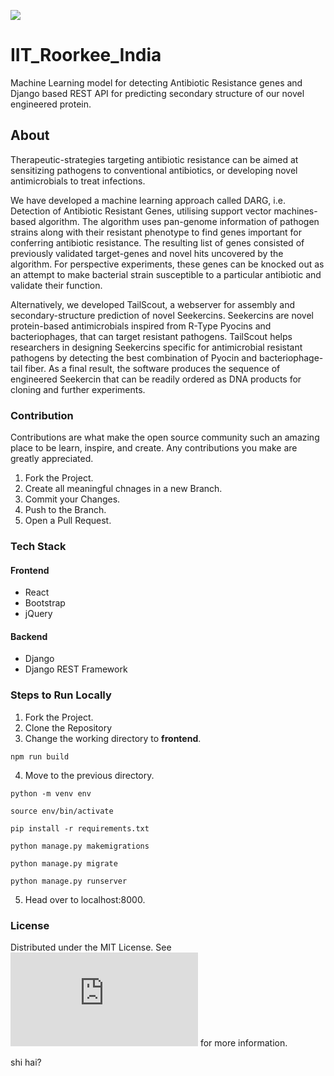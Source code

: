 
![](https://github.com/igemsoftware2020/IIT_Roorkee_India/blob/main/light%20blueAsset%201%404x.png)




# IIT_Roorkee_India
Machine Learning model for detecting Antibiotic Resistance genes and Django based REST API for predicting secondary structure of our novel engineered protein.

## About
Therapeutic-strategies targeting antibiotic resistance can be aimed at sensitizing pathogens to conventional antibiotics, or developing novel antimicrobials to treat infections. 
 
We have developed a machine learning approach called DARG, i.e. Detection of Antibiotic Resistant Genes, utilising support vector machines-based algorithm. The algorithm uses pan-genome information of pathogen strains along with their resistant phenotype to find genes important for conferring antibiotic resistance. The resulting list of genes consisted of previously validated target-genes and novel hits uncovered by the algorithm. For perspective experiments, these genes can be knocked out as an attempt to make bacterial strain susceptible to a particular antibiotic and validate their function.

Alternatively, we developed TailScout, a webserver for assembly and secondary-structure prediction of novel Seekercins. Seekercins are novel protein-based antimicrobials inspired from R-Type Pyocins and bacteriophages, that can target resistant pathogens. TailScout helps researchers in designing Seekercins specific for antimicrobial resistant pathogens by detecting the best combination of Pyocin and bacteriophage-tail fiber. As a final result, the software produces the sequence of engineered Seekercin that can be readily ordered as DNA products for cloning and further experiments.

### Contribution
Contributions are what make the open source community such an amazing place to be learn, inspire, and create. Any contributions you make are greatly appreciated.

   1. Fork the Project.
   2. Create all meaningful chnages in a new Branch. 
   3. Commit your Changes. 
   4. Push to the Branch. 
   5. Open a Pull Request.
   
### Tech Stack
#### Frontend
- React
- Bootstrap
- jQuery

#### Backend
- Django
- Django REST Framework
   
### Steps to Run Locally
1. Fork the Project.
2. Clone the Repository
3. Change the working directory to **frontend**.

```
npm run build
```
4. Move to the previous directory.
```
python -m venv env
```
```
source env/bin/activate
```
```
pip install -r requirements.txt
```
```
python manage.py makemigrations
```
```
python manage.py migrate
```
```
python manage.py runserver
```
5. Head over to localhost:8000. 

### License
Distributed under the MIT License. See ![LICENSE](https://github.com/igemsoftware2020/IIT_Roorkee_India/blob/main/LICENSE.md) for more information.



shi hai?
